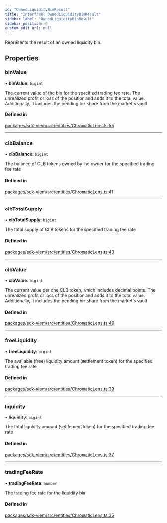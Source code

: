 ```yaml
---
id: "OwnedLiquidityBinResult"
title: "Interface: OwnedLiquidityBinResult"
sidebar_label: "OwnedLiquidityBinResult"
sidebar_position: 0
custom_edit_url: null
---
```


Represents the result of an owned liquidity bin.

## Properties

### binValue

• **binValue**: `bigint`

The current value of the bin for the specified trading fee rate.
The unrealized profit or loss of the position and adds it to the total value.
Additionally, it includes the pending bin share from the market's vault

#### Defined in

[packages/sdk-viem/src/entities/ChromaticLens.ts:55](https://github.com/chromatic-protocol/sdk/blob/4e7d25b/packages/sdk-viem/src/entities/ChromaticLens.ts#L55)

___

### clbBalance

• **clbBalance**: `bigint`

The balance of CLB tokens owned by the owner for the specified trading fee rate

#### Defined in

[packages/sdk-viem/src/entities/ChromaticLens.ts:41](https://github.com/chromatic-protocol/sdk/blob/4e7d25b/packages/sdk-viem/src/entities/ChromaticLens.ts#L41)

___

### clbTotalSupply

• **clbTotalSupply**: `bigint`

The total supply of CLB tokens for the specified trading fee rate

#### Defined in

[packages/sdk-viem/src/entities/ChromaticLens.ts:43](https://github.com/chromatic-protocol/sdk/blob/4e7d25b/packages/sdk-viem/src/entities/ChromaticLens.ts#L43)

___

### clbValue

• **clbValue**: `bigint`

The current value per one CLB token, which includes decimal points.
The unrealized profit or loss of the position and adds it to the total value.
Additionally, it includes the pending bin share from the market's vault

#### Defined in

[packages/sdk-viem/src/entities/ChromaticLens.ts:49](https://github.com/chromatic-protocol/sdk/blob/4e7d25b/packages/sdk-viem/src/entities/ChromaticLens.ts#L49)

___

### freeLiquidity

• **freeLiquidity**: `bigint`

The available (free) liquidity amount (settlement token) for the specified trading fee rate

#### Defined in

[packages/sdk-viem/src/entities/ChromaticLens.ts:39](https://github.com/chromatic-protocol/sdk/blob/4e7d25b/packages/sdk-viem/src/entities/ChromaticLens.ts#L39)

___

### liquidity

• **liquidity**: `bigint`

The total liquidity amount (settlement token) for the specified trading fee rate

#### Defined in

[packages/sdk-viem/src/entities/ChromaticLens.ts:37](https://github.com/chromatic-protocol/sdk/blob/4e7d25b/packages/sdk-viem/src/entities/ChromaticLens.ts#L37)

___

### tradingFeeRate

• **tradingFeeRate**: `number`

The trading fee rate for the liquidity bin

#### Defined in

[packages/sdk-viem/src/entities/ChromaticLens.ts:35](https://github.com/chromatic-protocol/sdk/blob/4e7d25b/packages/sdk-viem/src/entities/ChromaticLens.ts#L35)
